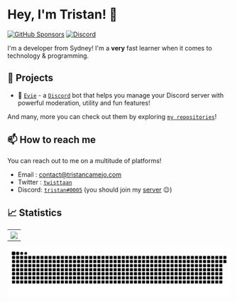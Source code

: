 # Hey, I'm Tristan! 👋

[![GitHub Sponsors](https://img.shields.io/github/sponsors/twisttaan?label=Sponsor&logo=GitHub%20Sponsors&style=flat-square)](https://github.com/sponsors/twisttaan)
[![Discord](https://img.shields.io/discord/819106797028769844?label=Discord&logo=DISCORD&style=flat-square)](https://canary.discord.com/invite/sMH8pM2w)

I'm a developer from Sydney! I'm a **very** fast learner when it comes to technology & programming.

## 🚧 Projects

- 🤖 [`Evie`] - a [`Discord`] bot that helps you manage your Discord server with powerful moderation, utility and fun features!

And many, more you can check out them by exploring [`my repositories`]!

## 📫 How to reach me

You can reach out to me on a multitude of platforms!

- Email : contact@tristancamejo.com
- Twitter : [`twisttaan`][twitter]
- Discord: [`tristan#0005`](https://discord.com/users/97470053615673344) (you should join my [server](https://evie.pw/discord) 😉)

## 📈 Statistics

<table>
  <tr>
    <td align="center" style="padding=0;width=50%;">
      <img align="center" style="padding=0;" src="https://github-readme-stats.vercel.app/api/?username=twisttaan&show_icons=true&title_color=4F8CC9&text_color=9f9f9f&bg_color=151515&hide_border=true&icon_color=4F8CC9&hide_title=true&count_private=true" />
    </td>
  </tr>
</table>

![](https://github.com/twisttaan/twisttaan/raw/output/github-contribution-grid-snake.svg)

<!----------------- Quick Links --------------->

[`typescript`]: https://www.typescriptlang.org/
[`mixin`]: https://github.com/SpongePowered/Mixin
[`c#`]: https://docs.microsoft.com/en-us/dotnet/csharp/
[`next.js`]: https://nextjs.org/
[`react`]: https://reactjs.org/
[`discord`]: https://discord.com/
[`evie`]: https://evie.pw/
[`my repositories`]: https://github.com/twisttaan?tab=repositories
[`github readme stats`]: https://github.com/anuraghazra/github-readme-stats
[twitter]: https://twitter.com/twisttaan
[`discord.js`]: https://github.com/discordjs
